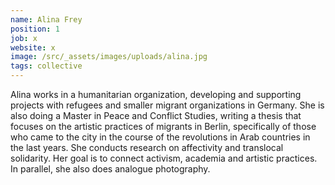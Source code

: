 ```yaml
---
name: Alina Frey
position: 1
job: x
website: x
image: /src/_assets/images/uploads/alina.jpg
tags: collective
---
```

Alina works in a humanitarian organization, developing and supporting projects with refugees and smaller migrant organizations in Germany. She is also doing a Master in Peace and Conflict Studies, writing a thesis that focuses on the artistic practices of migrants in Berlin, specifically of those who came to the city in the course of the revolutions in Arab countries in the last years. She conducts research on affectivity and translocal solidarity. Her goal is to connect activism, academia and artistic practices. In parallel, she also does analogue photography.